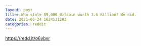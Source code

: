 ```yaml
--- 
layout: post 
title: Who stole 69,000 Bitcoin worth 3.6 Billion? We did. 
date: 2021-06-24 1624531282 
categories: reddit 
--- 
```

https://redd.it/o6ybyr